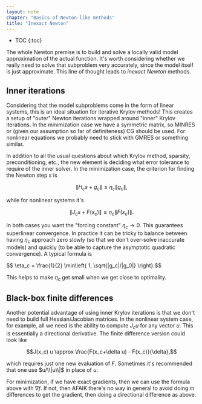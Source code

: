 ```yaml
---
layout: note
chapter: "Basics of Newton-like methods"
title: "Inexact Newton"
---
```

* TOC
{:toc}

The whole Newton premise is to build and solve a locally valid model approximation of the actual function. It's worth considering whether we really need to solve that subproblem very accurately, since the model itself is just approximate. This line of thought leads to *inexact Newton* methods.

## Inner iterations 

Considering that the model subproblems come in the form of linear systems, this is an ideal situation for iterative Krylov methods! This creates a setup of "outer" Newton iterations wrapped around "inner" Krylov iterations. In the minimization case we have a symmetric matrix, so MINRES or (given our assumption so far of definiteness) CG should be used. For nonlinear equations we probably need to stick with GMRES or something similar. 

In addition to all the usual questions about which Krylov method, sparsity, preconditioning, etc., the new element is deciding what error tolerance to require of the inner solver. In the minimization case, the criterion for finding the Newton step $s$ is

$$ \| H_c s + g_c \| \le \eta_c \|g_c\|,$$

while for nonlinear systems it's

$$ \| J_c s + F(x_c) \| \le \eta_c \|F(x_c)\|.$$

In both cases you want the "forcing constant" $\eta_c \to 0$. This guarantees superlinear convergence. In practice it can be tricky to balance between having $\eta_c$ approach zero slowly (so that we don't over-solve inaccurate models) and quickly (to be able to capture the asymptotic quadratic convergence). A typical formula is 

$$ \eta_c =  \frac{1}{2} \min\left\{  1, \sqrt{\|g_c\|/\|g_0\|}  \right}.$$

This helps to make $\eta_c$ get small when we get close to optimality. 

## Black-box finite differences

Another potential advantage of using inner Krylov iterations is that we don't need to build full Hessian/Jacobian matrices. In the nonlinear system case, for example, all we need is the ability to compute $J_cu$ for any vector $u$. This is essentially a directional derivative. The finite difference version could look like

$$J(x_c) u \approx \frac{F(x_c+\delta u) - F(x_c)}{\delta},$$

which requires just one new evaluation of $F$. Sometimes it's recommended that one use $u/\\|u\\|$ in place of $u$. 

For minimization, if we have exact gradients, then we can use the formula above with $\nabla f$. If not, then AFAIK there's no way in general to avoid doing $m$ differences to get the gradient, then doing a directional difference as above. 

